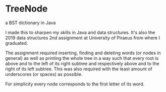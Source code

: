 # TreeNode
a BST dictionary in Java

I made this to sharpen my skills in Java and data structures. It's also the 2019 data structures 2nd assignment at University of Piraeus from where I graduated.

The assignment required inserting, finding and deleting words (or nodes in general) as well as printing the whole tree in a way such that every root is above and to the left of its right subtree and respectively above and to the right of its left subtree. This  was also required with the least amount of underscores (or spaces) as possible.

For simplicity every node corresponds to the first letter of its word.


